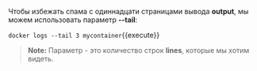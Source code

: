 Чтобы избежать спама с одиннадцати страницами вывода **output**, мы можем использовать параметр **--tail**:

`docker logs --tail 3 mycontainer`{{execute}}

> **Note:** Параметр - это количество строк **lines**, которые мы хотим видеть.


